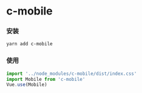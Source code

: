 # c-mobile

### 安装

``` bash
yarn add c-mobile
```

### 使用

``` js
import '../node_modules/c-mobile/dist/index.css'
import Mobile from 'c-mobile'
Vue.use(Mobile)
```
